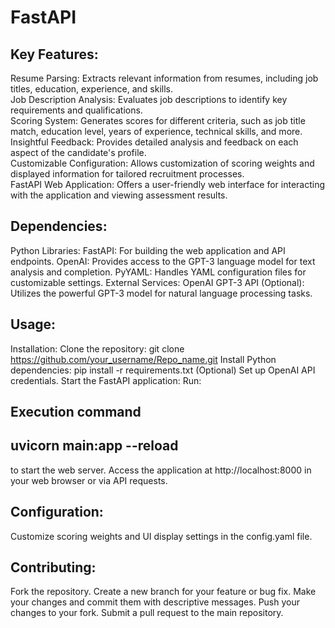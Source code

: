 # FastAPI

## Key Features:
Resume Parsing: Extracts relevant information from resumes, including job titles, education, experience, and skills.                                                       
Job Description Analysis: Evaluates job descriptions to identify key requirements and qualifications.                                                                  
Scoring System: Generates scores for different criteria, such as job title match, education level, years of experience, technical skills, and more.                
Insightful Feedback: Provides detailed analysis and feedback on each aspect of the candidate's profile.                                                          
Customizable Configuration: Allows customization of scoring weights and displayed information for tailored recruitment processes.                                      
FastAPI Web Application: Offers a user-friendly web interface for interacting with the application and viewing assessment results.

## Dependencies:
Python Libraries:
FastAPI: For building the web application and API endpoints.
OpenAI: Provides access to the GPT-3 language model for text analysis and completion.
PyYAML: Handles YAML configuration files for customizable settings.
External Services:
OpenAI GPT-3 API (Optional): Utilizes the powerful GPT-3 model for natural language processing tasks.

## Usage:
Installation:
Clone the repository: git clone https://github.com/your_username/Repo_name.git
Install Python dependencies: pip install -r requirements.txt
(Optional) Set up OpenAI API credentials.
Start the FastAPI application:
Run:
## Execution command
## uvicorn main:app --reload 
to start the web server.
Access the application at http://localhost:8000 in your web browser or via API requests.

## Configuration:
Customize scoring weights and UI display settings in the config.yaml file.

## Contributing:
Fork the repository.
Create a new branch for your feature or bug fix.
Make your changes and commit them with descriptive messages.
Push your changes to your fork.
Submit a pull request to the main repository.


